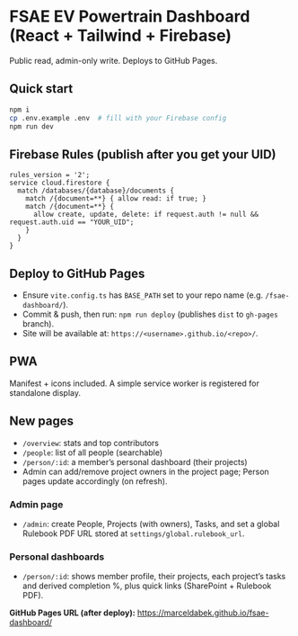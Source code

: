 
# FSAE EV Powertrain Dashboard (React + Tailwind + Firebase)

Public read, admin-only write. Deploys to GitHub Pages.

## Quick start
```bash
npm i
cp .env.example .env  # fill with your Firebase config
npm run dev
```

## Firebase Rules (publish after you get your UID)
```
rules_version = '2';
service cloud.firestore {
  match /databases/{database}/documents {
    match /{document=**} { allow read: if true; }
    match /{document=**} {
      allow create, update, delete: if request.auth != null && request.auth.uid == "YOUR_UID";
    }
  }
}
```

## Deploy to GitHub Pages
- Ensure `vite.config.ts` has `BASE_PATH` set to your repo name (e.g. `/fsae-dashboard/`).
- Commit & push, then run: `npm run deploy` (publishes `dist` to `gh-pages` branch).
- Site will be available at: `https://<username>.github.io/<repo>/`.

## PWA
Manifest + icons included. A simple service worker is registered for standalone display.


## New pages
- `/overview`: stats and top contributors
- `/people`: list of all people (searchable)
- `/person/:id`: a member’s personal dashboard (their projects)
- Admin can add/remove project owners in the project page; Person pages update accordingly (on refresh).


### Admin page
- `/admin`: create People, Projects (with owners), Tasks, and set a global Rulebook PDF URL stored at `settings/global.rulebook_url`.

### Personal dashboards
- `/person/:id`: shows member profile, their projects, each project’s tasks and derived completion %, plus quick links (SharePoint + Rulebook PDF).


**GitHub Pages URL (after deploy):** https://marceldabek.github.io/fsae-dashboard/
